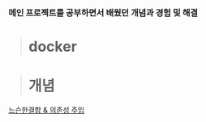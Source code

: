 ### 메인 프로젝트를 공부하면서 배웠던 개념과 경험 및 해결

> # docker


> # 개념
[느슨한결합 & 의존성 주입](./%EA%B0%9C%EB%85%90/%EB%8A%90%EC%8A%A8%ED%95%9C%EA%B2%B0%ED%95%A9%20%26%20%EC%9D%98%EC%A1%B4%EC%84%B1%EC%A3%BC%EC%9E%85.md)
